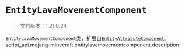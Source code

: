 # `EntityLavaMovementComponent`

> 文档版本：1.21.0.24

`EntityLavaMovementComponent`类，扩展自[`EntityAttributeComponent`](./entityattributecomponent.md)。script_api.mojang-minecraft.entitylavamovementcomponent.description
